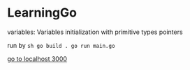 # LearningGo

variables: Variables initialization with primitive types
pointers

run by 
``sh
go build .
go run main.go
``

[go to localhost 3000](http://localhost:3000/songs)